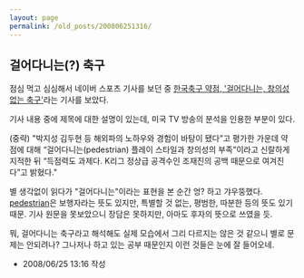 ```yaml
---
layout: page
permalink: /old_posts/200806251316/
---
```


## 걸어다니는(?) 축구

점심 먹고 심심해서 네이버 스포츠 기사를 보던 중 <a href="http://news.naver.com/sports/index.nhn?category=soccer&amp;ctg=news&amp;mod=read&amp;office_id=073&amp;article_id=0001963576">한국축구 약점, '걸어다니는, 창의성 없는 축구'</a>라는 기사를 보았다.

기사 내용 중에 제목에 대한 설명이 있는데, 미국 TV 방송의 분석을 인용한 부분이 있다.

(중략)
"박지성 김두현 등 해외파의 노하우와 경험이 바탕이 됐다”고 평가한 가운데 약점에 대해 “걸어다니는(pedestrian) 플레이 스타일과 창의성의 부족”이라고 신랄하게 지적한 뒤 “득점력도 과제다. K리그 정상급 공격수인 조재진의 공백 때문으로 여겨진다”고 밝혔다."

별 생각없이 읽다가 "걸어다니는"이라는 표현을 본 순간 엉? 하고 갸우뚱했다.
<a href="http://www.thefreedictionary.com/pedestrian">pedestrian</a>은 보행자라는 뜻도 있지만, 특별할 것 없는, 평범한, 따분한 등의 뜻도 있기 때문.
기사 원문을 못보았으니 장담은 못하지만, 아마도 후자의 뜻으로 쓰였을 듯.

뭐, 걸어다니는 축구라고 해석해도 실제 모습에서 그리 다르지는 않은 것 같으니 별로 문제는 안되려나?
그나저나 하고 있는 공부 때문인지 이런 것들은 눈에 잘 들어오네.






- 2008/06/25 13:16 작성